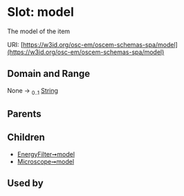 
# Slot: model

The model of the item

URI: [https://w3id.org/osc-em/oscem-schemas-spa/model](https://w3id.org/osc-em/oscem-schemas-spa/model)


## Domain and Range

None &#8594;  <sub>0..1</sub> [String](types/String.md)

## Parents


## Children

 *  [EnergyFilter➞model](EnergyFilter_model.md)
 *  [Microscope➞model](Microscope_model.md)

## Used by

